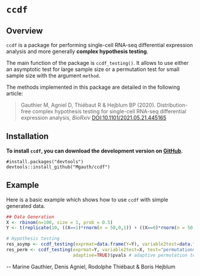 <!-- README.md is generated from README.Rmd. Please edit that file -->

# `ccdf`


## Overview

`ccdf` is a package for performing single-cell RNA-seq differential expression analysis and more generally **complex hypothesis testing**. 

The main function of the package is `ccdf_testing()`. It  allows to use either an asymptotic test for large sample size or a permutation test for small sample size with the argument `method`.

The methods implemented in this package are detailed in the following article:

> Gauthier M, Agniel D, Thiébaut R & Hejblum BP (2020). Distribution-free complex hypothesis testing for single-cell RNA-seq differential expression analysis, *BioRxiv*  [DOI:10.1101/2021.05.21.445165]( https://doi.org/10.1101/2021.05.21.445165)



## Installation

**To install `ccdf`, you can download the development version on [GitHub](https://github.com/Mgauth/ccdf).**
```{r GitHub-install, eval=FALSE}
#install.packages("devtools")
devtools::install_github("Mgauth/ccdf")
```


## Example

Here is a basic example which shows how to use `ccdf` with simple generated data.

``` r
## Data Generation
X <- rbinom(n=100, size = 1, prob = 0.5)
Y <- t(replicate(10, ((X==1)*rnorm(n = 50,0,1)) + ((X==0)*rnorm(n = 50,0.5,1))))
```

``` r
# Hypothesis testing
res_asymp <- ccdf_testing(exprmat=data.frame(Y=Y), variable2test=data.frame(X=as.factor(X)), test="asymptotic")$pvals # asymptotic test
res_perm <- ccdf_testing(exprmat=Y, variable2test=X, test="permutations",
                         adaptive=TRUE)$pvals # adaptive permutation test
```


 -- Marine Gauthier, Denis Agniel, Rodolphe Thiébaut & Boris Hejblum
